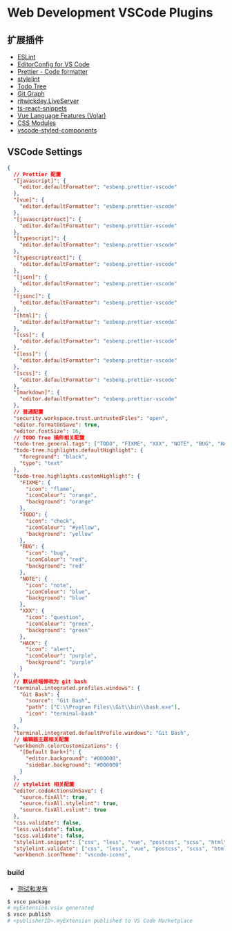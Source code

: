 # Web Development VSCode Plugins

## 扩展插件

- [ESLint](https://marketplace.visualstudio.com/items?itemName=dbaeumer.vscode-eslint)
- [EditorConfig for VS Code](https://marketplace.visualstudio.com/items?itemName=EditorConfig.EditorConfig)
- [Prettier - Code formatter](https://marketplace.visualstudio.com/items?itemName=esbenp.prettier-vscode&WT.mc_id=marketplace-pack-sdras)
- [stylelint](https://marketplace.visualstudio.com/items?itemName=stylelint.vscode-stylelint)
- [Todo Tree](https://marketplace.visualstudio.com/items?itemName=Gruntfuggly.todo-tree)
- [Git Graph](https://marketplace.visualstudio.com/items?itemName=mhutchie.git-graph)
- [ritwickdey.LiveServer](https://marketplace.visualstudio.com/items?itemName=ritwickdey.LiveServer)
- [ts-react-snippets](https://marketplace.visualstudio.com/items?itemName=xieqingtian.ts-react-snippets)
- [Vue Language Features (Volar)](https://marketplace.visualstudio.com/items?itemName=Vue.volar)
- [CSS Modules](https://marketplace.visualstudio.com/items?itemName=clinyong.vscode-css-modules)
- [vscode-styled-components](https://marketplace.visualstudio.com/items?itemName=jpoissonnier.vscode-styled-components)

## VSCode Settings

```json
{
  // Prettier 配置
  "[javascript]": {
    "editor.defaultFormatter": "esbenp.prettier-vscode"
  },
  "[vue]": {
    "editor.defaultFormatter": "esbenp.prettier-vscode"
  },
  "[javascriptreact]": {
    "editor.defaultFormatter": "esbenp.prettier-vscode"
  },
  "[typescript]": {
    "editor.defaultFormatter": "esbenp.prettier-vscode"
  },
  "[typescriptreact]": {
    "editor.defaultFormatter": "esbenp.prettier-vscode"
  },
  "[json]": {
    "editor.defaultFormatter": "esbenp.prettier-vscode"
  },
  "[jsonc]": {
    "editor.defaultFormatter": "esbenp.prettier-vscode"
  },
  "[html]": {
    "editor.defaultFormatter": "esbenp.prettier-vscode"
  },
  "[css]": {
    "editor.defaultFormatter": "esbenp.prettier-vscode"
  },
  "[less]": {
    "editor.defaultFormatter": "esbenp.prettier-vscode"
  },
  "[scss]": {
    "editor.defaultFormatter": "esbenp.prettier-vscode"
  },
  "[markdown]": {
    "editor.defaultFormatter": "esbenp.prettier-vscode"
  },
  // 普通配置
  "security.workspace.trust.untrustedFiles": "open",
  "editor.formatOnSave": true,
  "editor.fontSize": 16,
  // TODO Tree 插件相关配置
  "todo-tree.general.tags": ["TODO", "FIXME", "XXX", "NOTE", "BUG", "HACK"],
  "todo-tree.highlights.defaultHighlight": {
    "foreground": "black",
    "type": "text"
  },
  "todo-tree.highlights.customHighlight": {
    "FIXME": {
      "icon": "flame",
      "iconColour": "orange",
      "background": "orange"
    },
    "TODO": {
      "icon": "check",
      "iconColour": "#yellow",
      "background": "yellow"
    },
    "BUG": {
      "icon": "bug",
      "iconColour": "red",
      "background": "red"
    },
    "NOTE": {
      "icon": "note",
      "iconColour": "blue",
      "background": "blue"
    },
    "XXX": {
      "icon": "question",
      "iconColour": "green",
      "background": "green"
    },
    "HACK": {
      "icon": "alert",
      "iconColour": "purple",
      "background": "purple"
    }
  },
  // 默认终端修改为 git bash
  "terminal.integrated.profiles.windows": {
    "Git Bash": {
      "source": "Git Bash",
      "path": ["C:\\Program Files\\Git\\bin\\bash.exe"],
      "icon": "terminal-bash"
    }
  },
  "terminal.integrated.defaultProfile.windows": "Git Bash",
  // 编辑器主题相关配置
  "workbench.colorCustomizations": {
    "[Default Dark+]": {
      "editor.background": "#000000",
      "sideBar.background": "#000000"
    }
  },
  // stylelint 相关配置
  "editor.codeActionsOnSave": {
    "source.fixAll": true,
    "source.fixAll.stylelint": true,
    "source.fixAll.eslint": true
  },
  "css.validate": false,
  "less.validate": false,
  "scss.validate": false,
  "stylelint.snippet": ["css", "less", "vue", "postcss", "scss", "html"],
  "stylelint.validate": ["css", "less", "vue", "postcss", "scss", "html"],
  "workbench.iconTheme": "vscode-icons",
```

### build

- [测试和发布](https://code.visualstudio.com/api/working-with-extensions/publishing-extension)

```bash
$ vsce package
# myExtension.vsix generated
$ vsce publish
# <publisherID>.myExtension published to VS Code Marketplace
```
